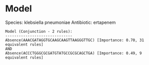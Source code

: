 
# Model

Species: klebsiella pneumoniae
Antibiotic: ertapenem

```
Model (Conjunction - 2 rules):
------------------------------
Absence(AAACGATAGGTGCAAGCAAGTTAAGGGTTGC) [Importance: 0.70, 31 equivalent rules]
AND
Absence(ACCCTGGGCGCGATGTATGCCGCGCAGCTGA) [Importance: 0.49, 9 equivalent rules]

```

